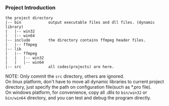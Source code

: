 ### Project Introduction

```
the project directory
|-- bin            output executable files and dll files. (dynamic library)
|   |-- win32
|   |-- win64
|-- include        the directory contains ffmpeg header files.
|   |-- ffmpeg
|-- lib
|   |-- ffmpeg
|   |   |-- win32
|   |   |-- win64
|-- src            all codes(projects) are here.
```

NOTE: Only commit the `src` directory, others are ignored.  
On linux platform, don't have to move all dynamic libraries to current project directory,
just specify the path on configuration file(such as *.pro file).  
On windows platform, for convenience, copy all .dlls to `bin/win32` or `bin/win64` directory, and you can
test and debug the program directly.